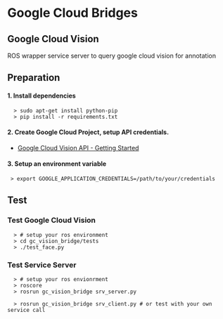 # Google Cloud Bridges


## Google Cloud Vision

ROS wrapper service server to query google cloud vision for annotation

## Preparation

#### 1. Install dependencies

```
  > sudo apt-get install python-pip
  > pip install -r requirements.txt
```

#### 2. Create Google Cloud Project, setup API credentials.

* [Google Cloud Vision API - Getting Started](https://cloud.google.com/vision/docs/getting-started)

#### 3. Setup an environment variable 

```
 > export GOOGLE_APPLICATION_CREDENTIALS=/path/to/your/credentials 
```

## Test

### Test Google Cloud Vision

```
  > # setup your ros environment
  > cd gc_vision_bridge/tests 
  > ./test_face.py
```

### Test Service Server

```
  > # setup your ros envionrment
  > roscore
  > rosrun gc_vision_bridge srv_server.py
  
  > rosrun gc_vision_bridge srv_client.py # or test with your own service call 
```
